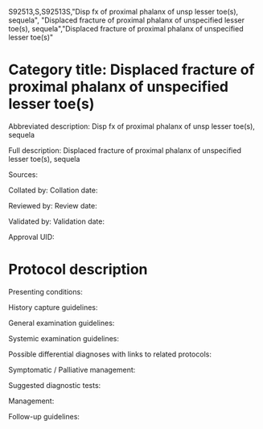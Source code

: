 S92513,S,S92513S,"Disp fx of proximal phalanx of unsp lesser toe(s), sequela", "Displaced fracture of proximal phalanx of unspecified lesser toe(s), sequela","Displaced fracture of proximal phalanx of unspecified lesser toe(s)"
# Category title: Displaced fracture of proximal phalanx of unspecified lesser toe(s)

Abbreviated description: Disp fx of proximal phalanx of unsp lesser toe(s), sequela

Full description: Displaced fracture of proximal phalanx of unspecified lesser toe(s), sequela

Sources:

Collated by:
Collation date:

Reviewed by:
Review date:

Validated by:
Validation date:

Approval UID:

# Protocol description

Presenting conditions:

History capture guidelines:

General examination guidelines:

Systemic examination guidelines:

Possible differential diagnoses with links to related protocols:

Symptomatic / Palliative management:

Suggested diagnostic tests:

Management:

Follow-up guidelines:
